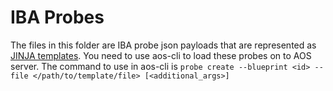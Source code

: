 # IBA Probes

The files in this folder are IBA probe json payloads that are represented as
[JINJA templates](http://jinja.pocoo.org/docs/2.10/templates/). You need to use
aos-cli to load these probes on to AOS server. The command to use in aos-cli is
`probe create --blueprint <id> --file </path/to/template/file> [<additional_args>]`
